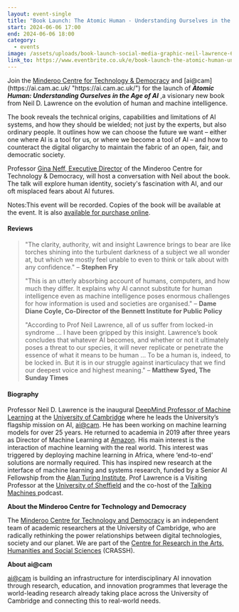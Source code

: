 ```yaml
---
layout: event-single
title: "Book Launch: The Atomic Human - Understanding Ourselves in the Age of AI"
start: 2024-06-06 17:00
end: 2024-06-06 18:00
category:
  - events
image: /assets/uploads/book-launch-social-media-graphic-neil-lawrence-68-.png
link_to: https://www.eventbrite.co.uk/e/book-launch-the-atomic-human-understanding-ourselves-in-the-age-of-ai-tickets-902319480857
---
```

Join the [Minderoo Centre for Technology & Democracy](https://www.mctd.ac.uk/ "https\://www.mctd.ac.uk/") and [ai@cam](https://ai.cam.ac.uk/ "https\://ai.cam.ac.uk/") for the launch of ***Atomic Human: Understanding Ourselves in the Age of AI*** ,a visionary new book from Neil D. Lawrence on the evolution of human and machine intelligence.

The book reveals the technical origins, capabilities and limitations of AI systems, and how they should be wielded; not just by the experts, but also ordinary people. It outlines how we can choose the future we want – either one where AI is a tool for us, or where we become a tool of AI – and how to counteract the digital oligarchy to maintain the fabric of an open, fair, and democratic society.

Professor [Gina Neff, Executive Director](https://www.mctd.ac.uk/team-members/gina-neff/ "https\://www.mctd.ac.uk/team-members/gina-neff/") of the Minderoo Centre for Technology & Democracy, will host a conversation with Neil about the book. The talk will explore human identity, society's fascination with AI, and our oft misplaced fears about AI futures.

Notes:This event will be recorded. Copies of the book will be available at the event. It is also [available for purchase online](https://www.penguin.co.uk/books/455130/the-atomic-human-by-lawrence-neil-d/9780241625248 "https\://www.penguin.co.uk/books/455130/the-atomic-human-by-lawrence-neil-d/9780241625248").



#### Reviews

> "The clarity, authority, wit and insight Lawrence brings to bear are like torches shining into the turbulent darkness of a subject we all wonder at, but which we mostly feel unable to even to think or talk about with any confidence." – **Stephen Fry**
>
> "This is an utterly absorbing account of humans, computers, and how much they differ. It explains why AI cannot substitute for human intelligence even as machine intelligence poses enormous challenges for how information is used and societies are organised." – **Dame Diane Coyle, Co-Director of the Bennett Institute for Public Policy**
>
> "According to Prof Neil Lawrence, all of us suffer from locked-in syndrome … I have been gripped by this insight. Lawrence’s book concludes that whatever AI becomes, and whether or not it ultimately poses a threat to our species, it will never replicate or penetrate the essence of what it means to be human … To be a human is, indeed, to be locked in. But it is in our struggle against inarticulacy that we find our deepest voice and highest meaning." – **Matthew Syed, The Sunday Times**



#### **Biography**

Professor Neil D. Lawrence is the inaugural [DeepMind Professor of Machine Learning](https://www.cam.ac.uk/research/news/cambridge-appoints-first-deepmind-professor-of-machine-learning "https\://www.cam.ac.uk/research/news/cambridge-appoints-first-deepmind-professor-of-machine-learning") at the [University of Cambridge](https://www.cam.ac.uk/ "https\://www.cam.ac.uk/") where he leads the University’s flagship mission on AI, [ai@cam](https://ai.cam.ac.uk/ "https\://ai.cam.ac.uk/"). He has been working on machine learning models for over 25 years. He returned to academia in 2019 after three years as Director of Machine Learning at [Amazon](https://www.aboutamazon.com/ "https\://www.aboutamazon.com/"). His main interest is the interaction of machine learning with the real world. This interest was triggered by deploying machine learning in Africa, where ‘end-to-end’ solutions are normally required. This has inspired new research at the interface of machine learning and systems research, funded by a Senior AI Fellowship from the [Alan Turing Institute](https://www.turing.ac.uk/people/researchers/neil-lawrence "https\://www.turing.ac.uk/people/researchers/neil-lawrence"). Prof Lawrence is a Visiting Professor at the [University of Sheffield](https://www.sheffield.ac.uk/dcs/people/academic-visitors/neil-lawrence "https\://www.sheffield.ac.uk/dcs/people/academic-visitors/neil-lawrence") and the co-host of the [Talking Machines ](https://www.thetalkingmachines.com/home "https\://www.thetalkingmachines.com/home")podcast.



**About the Minderoo Centre for Technology and Democracy**

The [Minderoo Centre for Technology and Democracy](https://www.mctd.ac.uk/ "https\://www.mctd.ac.uk/") is an independent team of academic researchers at the University of Cambridge, who are radically rethinking the power relationships between digital technologies, society and our planet. We are part of the [Centre for Research in the Arts, Humanities and Social Sciences](https://www.crassh.cam.ac.uk/ "https\://www.crassh.cam.ac.uk/") (CRASSH).

**About ai@cam**

[ai@cam](https://ai.cam.ac.uk/ "https\://ai.cam.ac.uk/") is building an infrastructure for interdisciplinary AI innovation through research, education, and innovation programmes that leverage the world-leading research already taking place across the University of Cambridge and connecting this to real-world needs.